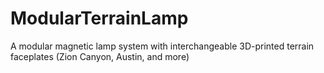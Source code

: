 # ModularTerrainLamp
A modular magnetic lamp system with interchangeable 3D-printed terrain faceplates (Zion Canyon, Austin, and more)
